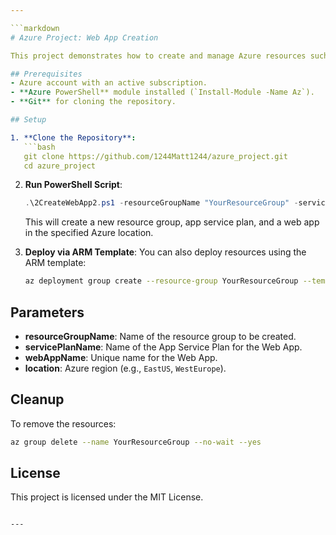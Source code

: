```yaml
---

```markdown
# Azure Project: Web App Creation

This project demonstrates how to create and manage Azure resources such as Web Apps using **PowerShell** and **ARM templates**. It automates the provisioning of services in Azure using scripts and templates.

## Prerequisites
- Azure account with an active subscription.
- **Azure PowerShell** module installed (`Install-Module -Name Az`).
- **Git** for cloning the repository.

## Setup

1. **Clone the Repository**:
   ```bash
   git clone https://github.com/1244Matt1244/azure_project.git
   cd azure_project
   ```

2. **Run PowerShell Script**:
   ```powershell
   .\2CreateWebApp2.ps1 -resourceGroupName "YourResourceGroup" -servicePlanName "YourServicePlan" -webAppName "YourWebAppName" -location "EastUS"
   ```

   This will create a new resource group, app service plan, and a web app in the specified Azure location.

3. **Deploy via ARM Template**:
   You can also deploy resources using the ARM template:
   ```bash
   az deployment group create --resource-group YourResourceGroup --template-file template.json --parameters parameters.json
   ```

## Parameters

- **resourceGroupName**: Name of the resource group to be created.
- **servicePlanName**: Name of the App Service Plan for the Web App.
- **webAppName**: Unique name for the Web App.
- **location**: Azure region (e.g., `EastUS`, `WestEurope`).

## Cleanup

To remove the resources:
```bash
az group delete --name YourResourceGroup --no-wait --yes
```

## License
This project is licensed under the MIT License.
```

---
```

